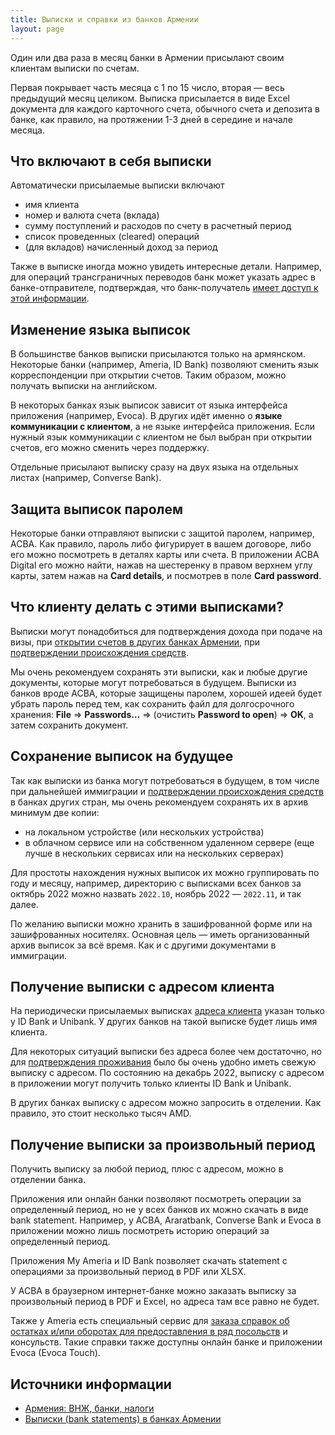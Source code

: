 ```yaml
---
title: Выписки и справки из банков Армении
layout: page
---
```


Один или два раза в месяц банки в Армении присылают своим клиентам выписки по счетам.

Первая покрывает часть месяца с 1 по 15 число, вторая — весь предыдущий месяц целиком. Выписка присылается в виде Excel документа для каждого карточного счета, обычного счета и депозита в банке, как правило, на протяжении 1-3 дней в середине и начале месяца.

## Что включают в себя выписки

Автоматически присылаемые выписки включают

- имя клиента
- номер и валюта счета (вклада)
- сумму поступлений и расходов по счету в расчетный период
- список проведенных (cleared) операций
- (для вкладов) начисленный доход за период

Также в выписке иногда можно увидеть интересные детали. Например, для операций трансграничных переводов банк может указать адрес в банке-отправителе, подтверждая, что банк-получатель [имеет доступ к этой информации](../money/bank-address.md).

## Изменение языка выписок

В большинстве банков выписки присылаются только на армянском. Некоторые банки (например, Ameria, ID Bank) позволяют сменить язык корреспонденции при открытии счетов. Таким образом, можно получать выписки на английском.

В некоторых банках язык выписок зависит от языка интерфейса приложения (например, Evoca). В других идёт именно о **языке коммуникации с клиентом**, а не языке интерфейса приложения. Если нужный язык коммуникации с клиентом не был выбран при открытии счетов, его можно сменить через поддержку.

Отдельные присылают выписку сразу на двух языка на отдельных листах (например, Converse Bank).

## Защита выписок паролем

Некоторые банки отправляют выписки с защитой паролем, например, ACBA. Как правило, пароль либо фигурирует в вашем договоре, либо его можно посмотреть в деталях карты или счета. В приложении ACBA Digital его можно найти, нажав на шестеренку в правом верхнем углу карты, затем нажав на **Card details**, и посмотрев в поле **Card password**.

## Что клиенту делать с этими выписками?

Выписки могут понадобиться для подтверждения дохода при подаче на визы, при [открытии счетов в других банках Армении](https://www.notion.so/8d219cc1c9304f91852c6e98abbbf02b), при [подтверждении происхождения средств](../money/proof-of-origin.md).

Мы очень рекомендуем сохранять эти выписки, как и любые другие документы, которые могут потребоваться в будущем. Выписки из банков вроде ACBA, которые защищены паролем, хорошей идеей будет убрать пароль перед тем, как сохранить файл для долгосрочного хранения: **File** ⇒ **Passwords…** ⇒ (очистить **Password to open**) ⇒ **OK**, а затем сохранить документ.

## Сохранение выписок на будущее

Так как выписки из банка могут потребоваться в будущем, в том числе при дальнейшей иммиграции и [подтверждении происхождения средств](../money/proof-of-origin.md) в банках других стран, мы очень рекомендуем сохранять их в архив минимум две копии:

- на локальном устройстве (или нескольких устройства)
- в облачном сервисе или на собственном удаленном сервере (еще лучше в нескольких сервисах или на нескольких серверах)

Для простоты нахождения нужных выписок их можно группировать по году и месяцу, например, директорию с выписками всех банков за октябрь 2022 можно назвать `2022.10`, ноябрь 2022 — `2022.11`, и так далее.

По желанию выписки можно хранить в зашифрованной форме или на зашифрованных носителях. Основная цель — иметь организованный архив выписок за всё время. Как и с другими документами в иммиграции.

## Получение выписки с адресом клиента

На периодически присылаемых выписках [адреса клиента](../money/bank-address.md) указан только у ID Bank и Unibank. У других банков на такой выписке будет лишь имя клиента.

Для некоторых ситуаций выписки без адреса более чем достаточно, но для [подтверждения проживания](../documents/proof-of-residence.md) было бы очень удобно иметь свежую выписку с адресом. По состоянию на декабрь 2022, выписку с адресом в приложении могут получить только клиенты ID Bank и Unibank.

В других банках выписку с адресом можно запросить в отделении. Как правило, это стоит несколько тысяч AMD.

## Получение выписки за произвольный период

Получить выписку за любой период, плюс с адресом, можно в отделении банка.

Приложения или онлайн банки позволяют посмотреть операции за определенный период, но не у всех банков их можно скачать в виде bank statement. Например, у ACBA, Araratbank, Converse Bank и Evoca в приложении можно лишь посмотреть историю операций за определенный период.

Приложения My Ameria и ID Bank позволяет скачать statement с операциями за произвольный период в PDF или XLSX.

У ACBA в браузерном интернет-банке можно заказать выписку за произвольный период в PDF и Excel, но адреса там все равно не будет.

Также у Ameria есть специальный сервис для [заказа справок об остатках и/или оборотах для предоставления в ряд посольств](https://ameriabank.am/Embassy/ru-RU) и консульств. Такие справки также доступны онлайн банке и приложении Evoca (Evoca Touch).

## Источники информации

- [Армения: ВНЖ, банки, налоги](https://t.me/am_banking_and_residency)
- [Выписки (bank statements) в банках Армении](https://www.notion.so/72ccfdc5da314978ac74e90282eb29a7)
